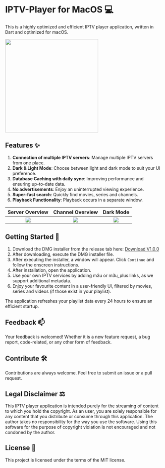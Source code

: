 # IPTV-Player for MacOS :computer:

This is a highly optimized and efficient IPTV player application, written in Dart and optimized for macOS.

<img src="https://raw.githubusercontent.com/pauli2406/iptv_player/main/assets/logo/iptv_logo_2.png?token=GHSAT0AAAAAACD4GWZ7BRUWGH2FBQH2ZUNCZFEQJDA" width="300">

## Features :sparkles:

1. **Connection of multiple IPTV servers**: Manage multiple IPTV servers from one place.
2. **Dark & Light Mode**: Choose between light and dark mode to suit your UI preference.
3. **Database Caching with daily sync**: Improving performance and ensuring up-to-date data.
4. **No advertisements**: Enjoy an uninterrupted viewing experience.
5. **Super-fast search**: Quickly find movies, series and channels.
6. **Playback Functionality**: Playback occurs in a separate window.

|                                                                        Server Overview                                                                        |                                                                      Channel Overview                                                                      |                                                                           Dark Mode                                                                            |
|:-------------------------------------------------------------------------------------------------------------------------------------------------------------:|:----------------------------------------------------------------------------------------------------------------------------------------------------------:|:--------------------------------------------------------------------------------------------------------------------------------------------------------------:|
| <img src="https://raw.githubusercontent.com/pauli2406/iptv_player/main/assets/images/Multi_server_view.png?token=GHSAT0AAAAAACD4GWZ7DRTCZK4SJVZHG2MQZFEQ3ZQ"> | <img src="https://raw.githubusercontent.com/pauli2406/iptv_player/main/assets/images/Channels_view.png?token=GHSAT0AAAAAACD4GWZ6ALPBCVT46C4UJRBKZFEQ3YQ" > | <img src="https://raw.githubusercontent.com/pauli2406/iptv_player/main/assets/images/Channels_dark_mode.png?token=GHSAT0AAAAAACD4GWZ7YTXDTNSE4MPRSSMSZFEQ3XA"> |

## Getting Started :rocket:

1. Download the DMG installer from the release tab
   here: [Download V1.0.0](https://github.com/pauli2406/iptv_player/releases/tag/v1.0.0)
2. After downloading, execute the DMG installer file.
3. After executing the installer, a window will appear. Click `Continue` and follow the onscreen instructions.
4. After installation, open the application.
5. Use your own IPTV services by adding m3u or m3u_plus links, as we support additional metadata.
6. Enjoy your favourite content in a user-friendly UI, filtered by movies, series and videos (if those exist in your
   playlist).

The application refreshes your playlist data every 24 hours to ensure an efficient startup.

## Feedback :mailbox:

Your feedback is welcomed! Whether it is a new feature request, a bug report, code-related, or any other form of
feedback.

## Contribute :hammer_and_wrench:

Contributions are always welcome. Feel free to submit an issue or a pull request.

## Legal Disclaimer :balance_scale:

This IPTV player application is intended purely for the streaming of content to which you hold the copyright. As an
user, you are solely responsible for any content that you distribute or consume through this application. The author
takes no responsibility for the way you use the software. Using this software for the purpose of copyright violation is
not encouraged and not condoned by the author.

## License :page_with_curl:

This project is licensed under the terms of the MIT license.
